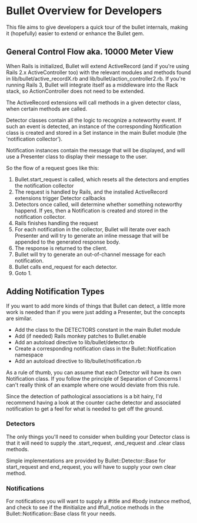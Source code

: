 # Bullet Overview for Developers

This file aims to give developers a quick tour of the bullet internals, making
it (hopefully) easier to extend or enhance the Bullet gem.

## General Control Flow aka. 10000 Meter View

When Rails is initialized, Bullet will extend ActiveRecord (and if you're using
Rails 2.x ActiveController too) with the relevant modules and methods found
in lib/bullet/active_recordX.rb and lib/bullet/action_controller2.rb. If you're
running Rails 3, Bullet will integrate itself as a middleware into the Rack
stack, so ActionController does not need to be extended.

The ActiveRecord extensions will call methods in a given detector class, when
certain methods are called.

Detector classes contain all the logic to recognize
a noteworthy event. If such an event is detected, an instance of the
corresponding Notification class is created and stored in a Set instance in the
main Bullet module (the 'notification collector').

Notification instances contain the message that will be displayed, and will
use a Presenter class to display their message to the user.

So the flow of a request goes like this:

1. Bullet.start_request is called, which resets all the detectors and empties
   the notification collector
2. The request is handled by Rails, and the installed ActiveRecord extensions
   trigger Detector callbacks
3. Detectors once called, will determine whether something noteworthy happend.
   If yes, then a Notification is created and stored in the notification collector.
4. Rails finishes handling the request
5. For each notification in the collector, Bullet will iterate over each
   Presenter and will try to generate an inline message that will be appended to
   the generated response body.
6. The response is returned to the client.
7. Bullet will try to generate an out-of-channel message for each notification.
8. Bullet calls end_request for each detector.
9. Goto 1.

## Adding Notification Types

If you want to add more kinds of things that Bullet can detect, a little more
work is needed than if you were just adding a Presenter, but the concepts are
similar.

* Add the class to the DETECTORS constant in the main Bullet module
* Add (if needed) Rails monkey patches to Bullet.enable
* Add an autoload directive to lib/bullet/detector.rb
* Create a corresponding notification class in the Bullet::Notification namespace
* Add an autoload directive to lib/bullet/notification.rb

As a rule of thumb, you can assume that each Detector will have its own
Notification class. If you follow the principle of Separation of Concerns I
can't really think of an example where one would deviate from this rule.

Since the detection of pathological associations is a bit hairy, I'd recommend
having a look at the counter cache detector and associated notification to get
a feel for what is needed to get off the ground.

### Detectors

The only things you'll need to consider when building your Detector class is
that it will need to supply the .start_request, .end_request and .clear class
methods.

Simple implementations are provided by Bullet::Detector::Base for start_request
and end_request, you will have to supply your own clear method.

### Notifications

For notifications you will want to supply a #title and #body instance method,
and check to see if the #initialize and #full_notice methods in the
Bullet::Notification::Base class fit your needs.

